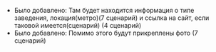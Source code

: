* Было добавлено: Там будет находится информация о типе заведения, локация(метро)(7 сценарий) и ссылка на сайт, если таковой имеется(сценарий) (4 сценарий)
* Было добавлено: Помимо этого будут прикреплены фото (7 сценарий)  

